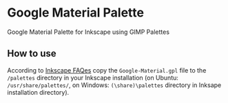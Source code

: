 # Google Material Palette

Google Material Palette for Inkscape using GIMP Palettes


## How to use

According to [Inkscape FAQes][1] copy the `Google-Material.gpl` file to the 
`/palettes` directory in your Inkscape installation (on Ubuntu:
`/usr/share/palettes/`, on Windows: `(\share)\palettes` directory in Inksape
installation directory).

[1]: https://inkscape.org/en/learn/faq/#how-to-create-custom-palettes-and-how-to-save-colors-for-future-use
